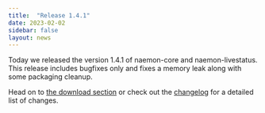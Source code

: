 ```yaml
---
title:  "Release 1.4.1"
date: 2023-02-02
sidebar: false
layout: news
---
```


Today we released the version 1.4.1 of naemon-core and naemon-livestatus. This release
includes bugfixes only and fixes a memory leak along with some packaging cleanup.

Head on to [the download section](/download) or check out the [changelog](/documentation/usersguide/whatsnew.html) for
a detailed list of changes.
